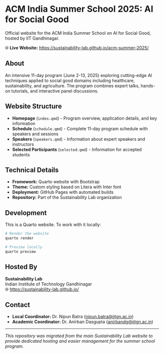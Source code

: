 # ACM India Summer School 2025: AI for Social Good

Official website for the ACM India Summer School on AI for Social Good, hosted by IIT Gandhinagar.

🌐 **Live Website:** https://sustainability-lab.github.io/acm-summer-2025/

## About

An intensive 11-day program (June 2-13, 2025) exploring cutting-edge AI techniques applied to social good domains including healthcare, sustainability, and agriculture. The program combines expert talks, hands-on tutorials, and interactive panel discussions.

## Website Structure

- **Homepage** (`index.qmd`) - Program overview, application details, and key information
- **Schedule** (`schedule.qmd`) - Complete 11-day program schedule with speakers and sessions
- **Speakers** (`speakers.qmd`) - Information about expert speakers and instructors
- **Selected Participants** (`selected.qmd`) - Information for accepted students

## Technical Details

- **Framework:** Quarto website with Bootstrap
- **Theme:** Custom styling based on Litera with Inter font
- **Deployment:** GitHub Pages with automated builds
- **Repository:** Part of the Sustainability Lab organization

## Development

This is a Quarto website. To work with it locally:

```bash
# Render the website
quarto render

# Preview locally
quarto preview
```

## Hosted By

**Sustainability Lab**  
Indian Institute of Technology Gandhinagar  
🌐 https://sustainability-lab.github.io/

## Contact

- **Local Coordinator:** Dr. Nipun Batra (nipun.batra@iitgn.ac.in)
- **Academic Coordinator:** Dr. Anirban Dasgupta (anirbandg@iitgn.ac.in)

---

*This repository was migrated from the main Sustainability Lab website to provide dedicated hosting and easier management for the summer school program.*